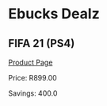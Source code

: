 
# Ebucks Dealz
## FIFA 21 (PS4)
[Product Page](https://www.ebucks.com/web/shop/productSelected.do?prodId=1066564688&catId=724351586)

Price: R899.00

Savings: 400.0


	